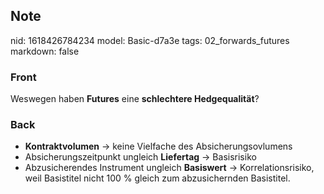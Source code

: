 ## Note
nid: 1618426784234
model: Basic-d7a3e
tags: 02_forwards_futures
markdown: false

### Front
Weswegen haben <b>Futures</b> eine <b>schlechtere
Hedgequalität</b>?

### Back
<div>
  <div>
    <ul>
      <li><b>Kontraktvolumen</b> → keine Vielfache des
      Absicherungsovlumens
      <li>Absicherungszeitpunkt ungleich <b>Liefertag</b> →
      Basisrisiko
      <li>Abzusicherendes Instrument ungleich <b>Basiswert</b> →
      Korrelationsrisiko, weil Basistitel nicht 100 % gleich zum
      abzusichernden Basistitel.
    </ul>
  </div>
</div>
